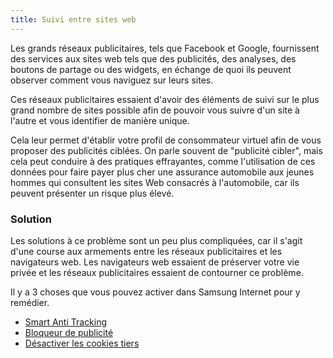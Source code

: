 ```yaml
---
title: Suivi entre sites web
---
```


Les grands réseaux publicitaires, tels que Facebook et Google, fournissent des services aux sites web tels que des publicités, des analyses, des boutons de partage ou des widgets, en échange de quoi ils peuvent observer comment vous naviguez sur leurs sites.

Ces réseaux publicitaires essaient d'avoir des éléments de suivi sur le plus grand nombre de sites possible afin de pouvoir vous suivre d'un site à l'autre et vous identifier de manière unique.

Cela leur permet d'établir votre profil de consommateur virtuel afin de vous proposer des publicités ciblées. On parle souvent de "publicité cibler", mais cela peut conduire à des pratiques effrayantes, comme l'utilisation de ces données pour faire payer plus cher une assurance automobile aux jeunes hommes qui consultent les sites Web consacrés à l'automobile, car ils peuvent présenter un risque plus élevé.

### Solution

Les solutions à ce problème sont un peu plus compliquées, car il s'agit d'une course aux armements entre les réseaux publicitaires et les navigateurs web. Les navigateurs web essaient de préserver votre vie privée et les réseaux publicitaires essaient de contourner ce problème.

Il y a 3 choses que vous pouvez activer dans Samsung Internet pour y remédier.

 - [Smart Anti Tracking](#smart-anti-tracking)
 - [Bloqueur de publicité](#ad-blocking-extensions)
 - [Désactiver les cookies tiers](#disable-3rd-party-cookies)
 